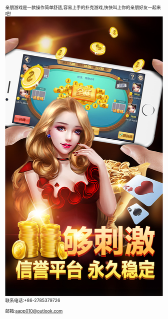 亲朋游戏是一款操作简单舒适,容易上手的扑克游戏,快快叫上你的亲朋好友一起来吧!
![](0x0ss.jpg)
联系电话:+86-2785379726 			

邮箱:aapp010@outlook.com
